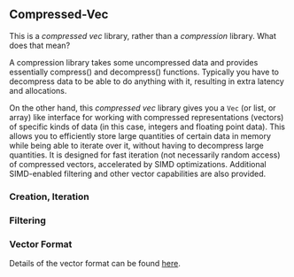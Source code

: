 ## Compressed-Vec

This is a *compressed vec* library, rather than a *compression* library.  What does that mean?

A compression library takes some uncompressed data and provides essentially compress() and decompress() functions.  Typically you have to decompress data to be able to do anything with it, resulting in extra latency and allocations.

On the other hand, this *compressed vec* library gives you a `Vec` (or list, or array) like interface for working with compressed representations (vectors) of specific kinds of data (in this case, integers and floating point data).  This allows you to efficiently store large quantities of certain data in memory while being able to iterate over it, without having to decompress large quantities.  It is designed for fast iteration (not necessarily random access) of compressed vectors, accelerated by SIMD optimizations.  Additional SIMD-enabled filtering and other vector capabilities are also provided.

### Creation, Iteration

### Filtering

### Vector Format

Details of the vector format can be found [here](vector_format.md).
